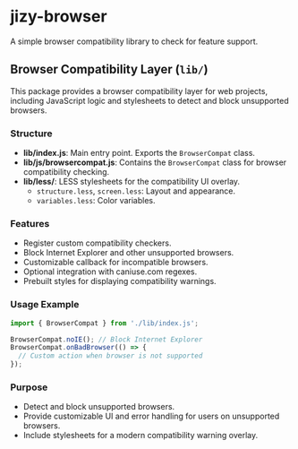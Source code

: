 # jizy-browser

A simple browser compatibility library to check for feature support.

## Browser Compatibility Layer (`lib/`)

This package provides a browser compatibility layer for web projects, including JavaScript logic and stylesheets to detect and block unsupported browsers.

### Structure

- **lib/index.js**: Main entry point. Exports the `BrowserCompat` class.
- **lib/js/browsercompat.js**: Contains the `BrowserCompat` class for browser compatibility checking.
- **lib/less/**: LESS stylesheets for the compatibility UI overlay.
    - `structure.less`, `screen.less`: Layout and appearance.
    - `variables.less`: Color variables.

### Features
- Register custom compatibility checkers.
- Block Internet Explorer and other unsupported browsers.
- Customizable callback for incompatible browsers.
- Optional integration with caniuse.com regexes.
- Prebuilt styles for displaying compatibility warnings.

### Usage Example

```js
import { BrowserCompat } from './lib/index.js';

BrowserCompat.noIE(); // Block Internet Explorer
BrowserCompat.onBadBrowser(() => {
  // Custom action when browser is not supported
});
```

### Purpose

- Detect and block unsupported browsers.
- Provide customizable UI and error handling for users on unsupported browsers.
- Include stylesheets for a modern compatibility warning overlay.


